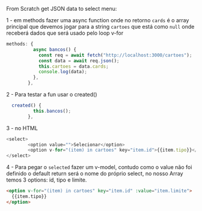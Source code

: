 From Scratch get JSON data to select menu:

1 - em methods fazer uma async function onde no retorno `cards` é o array principal que devemos jogar para a string `cartoes` que está como `null` onde receberá dados que será usado pelo loop v-for

```js
methods: {
          async bancos() {
            const req = await fetch("http://localhost:3000/cartoes");
            const data = await req.json();
            this.cartoes = data.cards;
            console.log(data);
          },
        },
```

2 - Para testar a fun usar o created()

```js
  created() {
          this.bancos();
        },
```

3 - no HTML

```js
<select>
        <option value="">Selecionar</option>
        <option v-for="(item) in cartoes" key="item.id">{{item.tipo}}</option>
</select>
```

4 - Para pegar o `selected` fazer um v-model, contudo como o value não foi definido o default return será o nome do próprio select, no nosso Array temos 3 options: id, tipo e limite.

```html
<option v-for="(item) in cartoes" key="item.id" :value="item.limite">
  {{item.tipo}}
</option>
```
